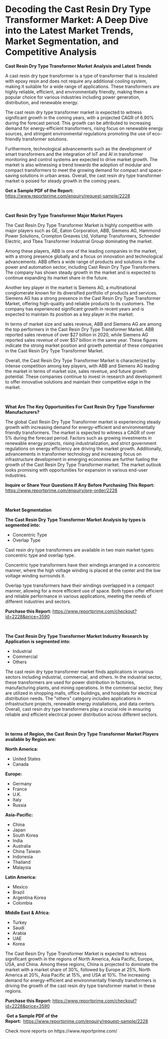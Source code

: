 <p><h1>Decoding the Cast Resin Dry Type Transformer Market: A Deep Dive into the Latest Market Trends, Market Segmentation, and Competitive Analysis</h1></p><p><strong>Cast Resin Dry Type Transformer Market Analysis and Latest Trends</strong></p>
<p><p>A cast resin dry type transformer is a type of transformer that is insulated with epoxy resin and does not require any additional cooling system, making it suitable for a wide range of applications. These transformers are highly reliable, efficient, and environmentally friendly, making them a popular choice for various industries including power generation, distribution, and renewable energy.</p><p>The cast resin dry type transformer market is expected to witness significant growth in the coming years, with a projected CAGR of 6.90% during the forecast period. This growth can be attributed to increasing demand for energy-efficient transformers, rising focus on renewable energy sources, and stringent environmental regulations promoting the use of eco-friendly transformer solutions.</p><p>Furthermore, technological advancements such as the development of smart transformers and the integration of IoT and AI in transformer monitoring and control systems are expected to drive market growth. The market is also witnessing a trend towards the adoption of modular and compact transformers to meet the growing demand for compact and space-saving solutions in urban areas. Overall, the cast resin dry type transformer market is poised for steady growth in the coming years.</p></p>
<p><strong>Get a Sample PDF of the Report:&nbsp;</strong> <a href="https://www.reportprime.com/enquiry/request-sample/2228">https://www.reportprime.com/enquiry/request-sample/2228</a></p>
<p>&nbsp;</p>
<p><strong>Cast Resin Dry Type Transformer Major Market Players</strong></p>
<p><p>The Cast Resin Dry Type Transformer Market is highly competitive with major players such as GE, Eaton Corporation, ABB, Siemens AG, Hammond Power Solutions, Crompton Greaves Ltd, Voltamp Transformers, Schneider Electric, and Tbea Transformer Industrial Group dominating the market. </p><p>Among these players, ABB is one of the leading companies in the market, with a strong presence globally and a focus on innovation and technological advancements. ABB offers a wide range of products and solutions in the power and automation sector, including Cast Resin Dry Type Transformers. The company has shown steady growth in the market and is expected to continue expanding its market share in the future.</p><p>Another key player in the market is Siemens AG, a multinational conglomerate known for its diversified portfolio of products and services. Siemens AG has a strong presence in the Cast Resin Dry Type Transformer Market, offering high-quality and reliable products to its customers. The company has experienced significant growth in recent years and is expected to maintain its position as a key player in the market.</p><p>In terms of market size and sales revenue, ABB and Siemens AG are among the top performers in the Cast Resin Dry Type Transformer Market. ABB reported sales revenue of over $27 billion in 2020, while Siemens AG reported sales revenue of over $57 billion in the same year. These figures indicate the strong market position and growth potential of these companies in the Cast Resin Dry Type Transformer Market.</p><p>Overall, the Cast Resin Dry Type Transformer Market is characterized by intense competition among key players, with ABB and Siemens AG leading the market in terms of market size, sales revenue, and future growth potential. These companies continue to invest in research and development to offer innovative solutions and maintain their competitive edge in the market.</p></p>
<p>&nbsp;</p>
<p><strong>What Are The Key Opportunities For Cast Resin Dry Type Transformer Manufacturers?</strong></p>
<p><p>The global Cast Resin Dry Type Transformer market is experiencing steady growth with increasing demand for energy-efficient and environmentally friendly transformers. The market is expected to witness a CAGR of over 5% during the forecast period. Factors such as growing investments in renewable energy projects, rising industrialization, and strict government regulations on energy efficiency are driving the market growth. Additionally, advancements in transformer technology and increasing focus on infrastructure development in emerging economies are further fueling the growth of the Cast Resin Dry Type Transformer market. The market outlook looks promising with opportunities for expansion in various end-user industries.</p></p>
<p><strong>Inquire or Share Your Questions If Any Before Purchasing This Report:</strong> <a href="https://www.reportprime.com/enquiry/pre-order/2228">https://www.reportprime.com/enquiry/pre-order/2228</a></p>
<p>&nbsp;</p>
<p><strong>Market Segmentation</strong></p>
<p><strong>The Cast Resin Dry Type Transformer Market Analysis by types is segmented into:</strong></p>
<p><ul><li>Concentric Type</li><li>Overlap Type</li></ul></p>
<p><p>Cast resin dry type transformers are available in two main market types: concentric type and overlap type. </p><p>Concentric type transformers have their windings arranged in a concentric manner, where the high voltage winding is placed at the center and the low voltage winding surrounds it. </p><p>Overlap type transformers have their windings overlapped in a compact manner, allowing for a more efficient use of space. Both types offer efficient and reliable performance in various applications, meeting the needs of different industries and sectors.</p></p>
<p><strong>Purchase this Report:&nbsp;</strong><a href="https://www.reportprime.com/checkout?id=2228&price=3590">https://www.reportprime.com/checkout?id=2228&price=3590</a></p>
<p>&nbsp;</p>
<p><strong>The Cast Resin Dry Type Transformer Market Industry Research by Application is segmented into:</strong></p>
<p><ul><li>Industrial</li><li>Commercial</li><li>Others</li></ul></p>
<p><p>The cast resin dry type transformer market finds applications in various sectors including industrial, commercial, and others. In the industrial sector, these transformers are used for power distribution in factories, manufacturing plants, and mining operations. In the commercial sector, they are utilized in shopping malls, office buildings, and hospitals for electrical distribution needs. The "others" category includes applications in infrastructure projects, renewable energy installations, and data centers. Overall, cast resin dry type transformers play a crucial role in ensuring reliable and efficient electrical power distribution across different sectors.</p></p>
<p>&nbsp;</p>
<p><strong>In terms of Region, the Cast Resin Dry Type Transformer Market Players available by Region are:</strong></p>
<p>
    <p> <strong> North America: </strong>
        <ul>
            <li>United States</li>
            <li>Canada</li>
        </ul>
        </p> 
    <p> <strong> Europe: </strong>
        <ul>
            <li>Germany</li>
            <li>France</li>
            <li>U.K.</li>
            <li>Italy</li>
            <li>Russia</li>
        </ul>
        </p> 
    <p> <strong> Asia-Pacific: </strong>
        <ul>
            <li>China</li>
            <li>Japan</li>
            <li>South Korea</li>
            <li>India</li>
            <li>Australia</li>
            <li>China Taiwan</li>
            <li>Indonesia</li>
            <li>Thailand</li>
            <li>Malaysia</li>
        </ul>
        </p> 
    <p> <strong> Latin America: </strong>
        <ul>
            <li>Mexico</li>
            <li>Brazil</li>
            <li>Argentina Korea</li>
            <li>Colombia</li>
        </ul>
        </p> 
    <p> <strong> Middle East & Africa: </strong>
        <ul>
            <li>Turkey</li>
            <li>Saudi</li>
            <li>Arabia</li>
            <li>UAE</li>
            <li>Korea</li>
        </ul>
    </p>
    </p>
<p><p>The Cast Resin Dry Type Transformer Market is expected to witness significant growth in the regions of North America, Asia Pacific, Europe, USA, and China. Among these regions, China is projected to dominate the market with a market share of 30%, followed by Europe at 25%, North America at 20%, Asia Pacific at 15%, and USA at 10%. The increasing demand for energy-efficient and environmentally friendly transformers is driving the growth of the cast resin dry type transformer market in these regions.</p></p>
<p><strong>Purchase this Report: </strong><a href="https://www.reportprime.com/checkout?id=2228&price=3590">https://www.reportprime.com/checkout?id=2228&price=3590</a></p>
<p>&nbsp;<strong>Get a Sample PDF of the Report:&nbsp;&nbsp;</strong><a href="https://www.reportprime.com/enquiry/request-sample/2228">https://www.reportprime.com/enquiry/request-sample/2228</a></p>
<p><strong></strong></p>
<p>Check more reports on https://www.reportprime.com/</p>